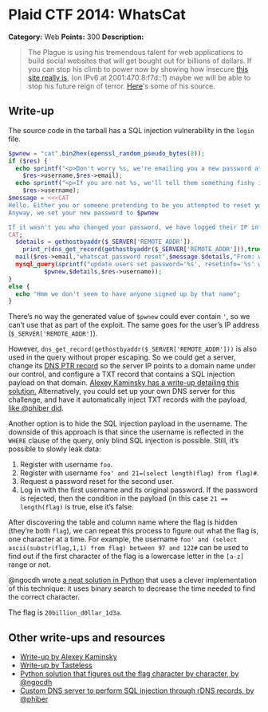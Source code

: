 # Plaid CTF 2014: WhatsCat

**Category:** Web
**Points:** 300
**Description:**

> The Plague is using his tremendous talent for web applications to build social websites that will get bought out for billions of dollars. If you can stop his climb to power now by showing how insecure [this site really is](http://54.196.116.77/), (on IPv6 at 2001:470:8:f7d::1) maybe we will be able to stop his future reign of terror. [Here](whatscat-59b6f6c9b192457fa3e7d2253c8b24c9.tar.bz2)'s some of his source.

## Write-up

The source code in the tarball has a SQL injection vulnerability in the `login` file.

```php
$pwnew = "cat".bin2hex(openssl_random_pseudo_bytes(8));
if ($res) {
  echo sprintf("<p>Don't worry %s, we're emailing you a new password at %s</p>",
    $res->username,$res->email);
  echo sprintf("<p>If you are not %s, we'll tell them something fishy is going on!</p>",
    $res->username);
$message = <<<CAT
Hello. Either you or someone pretending to be you attempted to reset your password.
Anyway, we set your new password to $pwnew

If it wasn't you who changed your password, we have logged their IP information as follows:
CAT;
  $details = gethostbyaddr($_SERVER['REMOTE_ADDR']).
    print_r(dns_get_record(gethostbyaddr($_SERVER['REMOTE_ADDR'])),true);
  mail($res->email,"whatscat password reset",$message.$details,"From: whatscat@whatscat.cat\r\n");
  mysql_query(sprintf("update users set password='%s', resetinfo='%s' where username='%s'",
          $pwnew,$details,$res->username));
}
else {
  echo "Hmm we don't seem to have anyone signed up by that name";
}
```

There’s no way the generated value of `$pwnew` could ever contain `'`, so we can’t use that as part of the exploit. The same goes for the user’s IP address (`$_SERVER['REMOTE_ADDR']`).

However, `dns_get_record(gethostbyaddr($_SERVER['REMOTE_ADDR']))` is also used in the query without proper escaping. So we could get a server, change its [DNS PTR record](http://en.wikipedia.org/wiki/Reverse_DNS_lookup) so the server IP points to a domain name under our control, and configure a TXT record that contains a SQL injection payload on that domain. [Alexey Kaminsky has a write-up detailing this solution.](http://akaminsky.net/plaidctf-quals-2014-web-300-whatscat/) Alternatively, you could set up your own DNS server for this challenge, and have it automatically inject TXT records with the payload, [like @phiber did](https://gist.github.com/anonymous/ea292c8dc60a2d8fba50).

Another option is to hide the SQL injection payload in the username. The downside of this approach is that since the username is reflected in the `WHERE` clause of the query, only blind SQL injection is possible. Still, it’s possible to slowly leak data:

1. Register with username `foo`.
2. Register with username `foo' and 21=(select length(flag) from flag)#`.
3. Request a password reset for the second user.
4. Log in with the first username and its original password. If the password is rejected, then the condition in the payload (in this case `21 == length(flag)` is true, else it’s false.

After discovering the table and column name where the flag is hidden (they’re both `flag`), we can repeat this process to figure out what the flag is, one character at a time. For example, the username `foo' and (select ascii(substr(flag,1,1) from flag) between 97 and 122#` can be used to find out if the first character of the flag is a lowercase letter in the `[a-z]` range or not.

@ngocdh wrote [a neat solution in Python](https://gist.github.com/anonymous/f4e884a234ba5d3c9d37) that uses a clever implementation of this technique: it uses binary search to decrease the time needed to find the correct character.

The flag is `20billion_d0llar_1d3a`.

## Other write-ups and resources

* [Write-up by Alexey Kaminsky](http://akaminsky.net/plaidctf-quals-2014-web-300-whatscat/)
* [Write-up by Tasteless](http://tasteless.se/2014/04/plaidctf-2014-whatscat-writeup/)
* [Python solution that figures out the flag character by character, by @ngocdh](https://gist.github.com/anonymous/f4e884a234ba5d3c9d37)
* [Custom DNS server to perform SQL injection through rDNS records, by @phiber](https://gist.github.com/anonymous/ea292c8dc60a2d8fba50)
